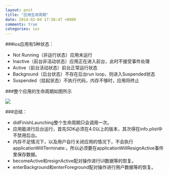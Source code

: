 ```yaml
---
layout: post
title: "应用生命周期"
date: 2014-02-04 17:58:47 +0800
comments: true
categories: ios
---
```

###ios应用有5种状态：   

*  Not Running（非运行状态）应用未运行
*  Inactive（前台非活动状态）应用正在进入前台，此时不接受事件处理
*  Active（前台活动状态）前台正常运行状态
*  Background（后台状态）不存在后台run loop，则进入Suspended状态
*  Suspended（挂起状态）不执行代码，内存不够时，应用将终止

###整个应用的生命周期如图所示

![](http://www.cocoanetics.com/files/Bildschirmfoto-2012-03-05-um-5.26.29-PM.png)


###总结：
  
* didFinishLaunching整个生命周期只会调用一次。  
* 应用能进行后台运行，首先SDK必须在4.0以上的版本，其次得在info.plist中不禁用后台。
* 内存不足情况下，以及用户自行关闭应用的情况下，不会执行applicationWillTerminate:，所以必须要在applicationWillResignActive事件里保存数据。
* becomeActive和resignActive配对操作进行UI数据等的恢复。
* enterBackground和enterForeground配对操作进行用户数据等的恢复。